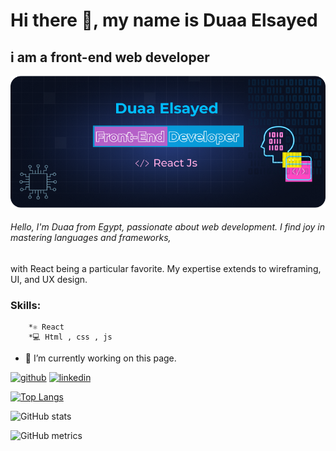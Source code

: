 # Hi there 👋, my name is Duaa Elsayed
## i am a front-end web developer 
![i am a front-end web developer ](https://github.com/doaa10/doaa10/blob/main/Github.png)

###### Hello, I'm Duaa from Egypt, passionate about web development. I find joy in mastering languages and frameworks,
with React being a particular favorite. My expertise extends to wireframing, UI, and UX design.
### Skills:
        *⚛ React
        *💻 Html , css , js

- 🔭 I’m currently working on this page. 


[<img src='https://cdn.jsdelivr.net/npm/simple-icons@3.0.1/icons/github.svg' alt='github' height='40'>](https://github.com/doaa10)  [<img src='https://cdn.jsdelivr.net/npm/simple-icons@3.0.1/icons/linkedin.svg' alt='linkedin' height='40'>](https://www.linkedin.com/in/doaa-sh10/)  

[![Top Langs](https://github-readme-stats.vercel.app/api/top-langs/?username=doaa10)](https://github.com/anuraghazra/github-readme-stats)

![GitHub stats](https://github-readme-stats.vercel.app/api?username=doaa10&show_icons=true)  

![GitHub metrics](https://metrics.lecoq.io/doaa10)  

  


